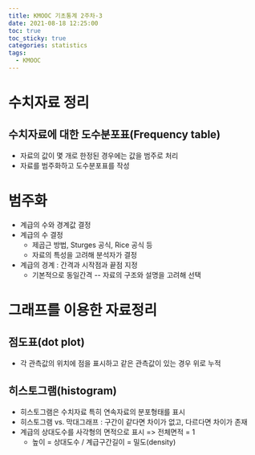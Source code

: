 ```yaml
---
title: KMOOC 기초통계 2주차-3
date: 2021-08-18 12:25:00
toc: true
toc_sticky: true
categories: statistics
tags:
  - KMOOC
---
```


# 수치자료 정리

## 수치자료에 대한 도수분포표(Frequency table)
- 자료의 값이 몇 개로 한정된 경우에는 값을 범주로 처리
- 자료를 범주화하고 도수분포표를 작성

# 범주화
- 계급의 수와 경계값 결정
- 계급의 수 결정
  - 제곱근 방법, Sturges 공식, Rice 공식 등
  - 자료의 특성을 고려해 분석자가 결정
- 계급의 경계 : 간격과 시작점과 끝점 지정
  - 기본적으로 동일간격
  -- 자료의 구조와 설명을 고려해 선택

# 그래프를 이용한 자료정리

## 점도표(dot plot)
- 각 관측값의 위치에 점을 표시하고 같은 관측값이 있는 경우 위로 누적

## 히스토그램(histogram)
- 히스토그램은 수치자료 특히 연속자료의 분포형태를 표시
- 히스토그램 vs. 막대그래프 : 구간이 같다면 차이가 없고, 다르다면 차이가 존재
- 계급의 상대도수를 사각형의 면적으로 표시 => 전체면적 = 1
  - 높이 = 상대도수 / 계급구간길이 = 밀도(density)

